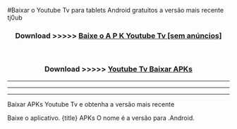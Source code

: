 #Baixar o Youtube Tv   para tablets Android gratuitos a versão mais recente tj0ub


<div align="center">
<h3>Download >>>>> <a href="https://pt-web.web.app/?pt= Youtube Tv ">Baixe o A P K Youtube Tv  [sem anúncios]</a></h3><br>

<h3>Download >>>>> <a href="https://pt-web.web.app/?pt= Youtube Tv ">Youtube Tv  Baixar APKs</a></h3>
</div>

----------------------------------------------------------

----------------------------------------------------------

----------------------------------------------------------

Baixar APKs Youtube Tv  e obtenha a versão mais recente

Baixe o aplicativo. {title} APKs O nome é a versão para .Android.


